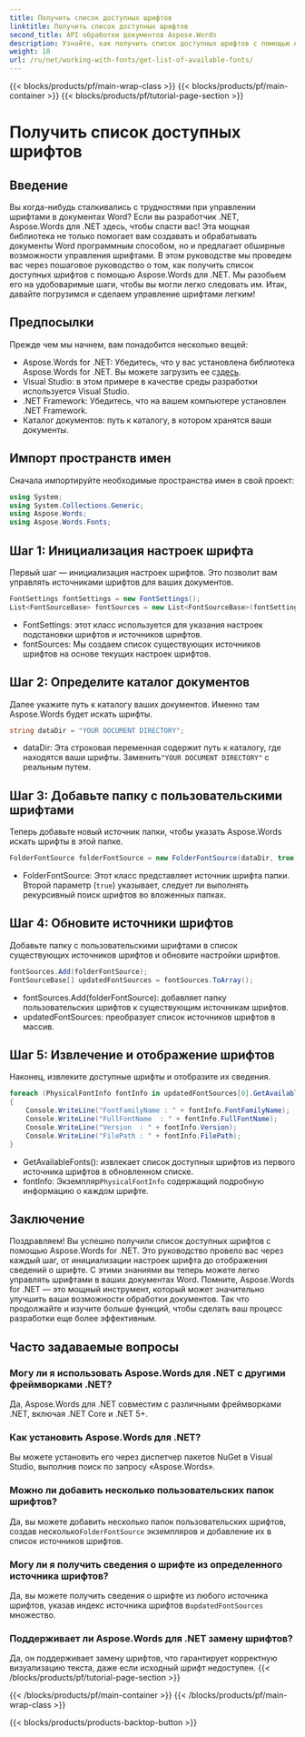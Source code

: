 ```yaml
---
title: Получить список доступных шрифтов
linktitle: Получить список доступных шрифтов
second_title: API обработки документов Aspose.Words
description: Узнайте, как получить список доступных шрифтов с помощью Aspose.Words для .NET в этом подробном пошаговом руководстве. Повысьте свои навыки управления шрифтами.
weight: 10
url: /ru/net/working-with-fonts/get-list-of-available-fonts/
---
```


{{< blocks/products/pf/main-wrap-class >}}
{{< blocks/products/pf/main-container >}}
{{< blocks/products/pf/tutorial-page-section >}}

# Получить список доступных шрифтов

## Введение

Вы когда-нибудь сталкивались с трудностями при управлении шрифтами в документах Word? Если вы разработчик .NET, Aspose.Words для .NET здесь, чтобы спасти вас! Эта мощная библиотека не только помогает вам создавать и обрабатывать документы Word программным способом, но и предлагает обширные возможности управления шрифтами. В этом руководстве мы проведем вас через пошаговое руководство о том, как получить список доступных шрифтов с помощью Aspose.Words для .NET. Мы разобьем его на удобоваримые шаги, чтобы вы могли легко следовать им. Итак, давайте погрузимся и сделаем управление шрифтами легким!

## Предпосылки

Прежде чем мы начнем, вам понадобится несколько вещей:

-  Aspose.Words for .NET: Убедитесь, что у вас установлена библиотека Aspose.Words for .NET. Вы можете загрузить ее с[здесь](https://releases.aspose.com/words/net/).
- Visual Studio: в этом примере в качестве среды разработки используется Visual Studio.
- .NET Framework: Убедитесь, что на вашем компьютере установлен .NET Framework.
- Каталог документов: путь к каталогу, в котором хранятся ваши документы.

## Импорт пространств имен

Сначала импортируйте необходимые пространства имен в свой проект:

```csharp
using System;
using System.Collections.Generic;
using Aspose.Words;
using Aspose.Words.Fonts;
```

## Шаг 1: Инициализация настроек шрифта

Первый шаг — инициализация настроек шрифтов. Это позволит вам управлять источниками шрифтов для ваших документов.

```csharp
FontSettings fontSettings = new FontSettings();
List<FontSourceBase> fontSources = new List<FontSourceBase>(fontSettings.GetFontsSources());
```

- FontSettings: этот класс используется для указания настроек подстановки шрифтов и источников шрифтов.
- fontSources: Мы создаем список существующих источников шрифтов на основе текущих настроек шрифтов.

## Шаг 2: Определите каталог документов

Далее укажите путь к каталогу ваших документов. Именно там Aspose.Words будет искать шрифты.

```csharp
string dataDir = "YOUR DOCUMENT DIRECTORY";
```

-  dataDir: Эта строковая переменная содержит путь к каталогу, где находятся ваши шрифты. Заменить`"YOUR DOCUMENT DIRECTORY"` с реальным путем.

## Шаг 3: Добавьте папку с пользовательскими шрифтами

Теперь добавьте новый источник папки, чтобы указать Aspose.Words искать шрифты в этой папке.

```csharp
FolderFontSource folderFontSource = new FolderFontSource(dataDir, true);
```

- FolderFontSource: Этот класс представляет источник шрифта папки. Второй параметр (`true`) указывает, следует ли выполнять рекурсивный поиск шрифтов во вложенных папках.

## Шаг 4: Обновите источники шрифтов

Добавьте папку с пользовательскими шрифтами в список существующих источников шрифтов и обновите настройки шрифтов.

```csharp
fontSources.Add(folderFontSource);
FontSourceBase[] updatedFontSources = fontSources.ToArray();
```

- fontSources.Add(folderFontSource): добавляет папку пользовательских шрифтов к существующим источникам шрифтов.
- updatedFontSources: преобразует список источников шрифтов в массив.

## Шаг 5: Извлечение и отображение шрифтов

Наконец, извлеките доступные шрифты и отобразите их сведения.

```csharp
foreach (PhysicalFontInfo fontInfo in updatedFontSources[0].GetAvailableFonts())
{
    Console.WriteLine("FontFamilyName : " + fontInfo.FontFamilyName);
    Console.WriteLine("FullFontName  : " + fontInfo.FullFontName);
    Console.WriteLine("Version  : " + fontInfo.Version);
    Console.WriteLine("FilePath : " + fontInfo.FilePath);
}
```

- GetAvailableFonts(): извлекает список доступных шрифтов из первого источника шрифтов в обновленном списке.
-  fontInfo: Экземпляр`PhysicalFontInfo` содержащий подробную информацию о каждом шрифте.

## Заключение

Поздравляем! Вы успешно получили список доступных шрифтов с помощью Aspose.Words for .NET. Это руководство провело вас через каждый шаг, от инициализации настроек шрифта до отображения сведений о шрифте. С этими знаниями вы теперь можете легко управлять шрифтами в ваших документах Word. Помните, Aspose.Words for .NET — это мощный инструмент, который может значительно улучшить ваши возможности обработки документов. Так что продолжайте и изучите больше функций, чтобы сделать ваш процесс разработки еще более эффективным.

## Часто задаваемые вопросы

### Могу ли я использовать Aspose.Words для .NET с другими фреймворками .NET?
Да, Aspose.Words для .NET совместим с различными фреймворками .NET, включая .NET Core и .NET 5+.

### Как установить Aspose.Words для .NET?
Вы можете установить его через диспетчер пакетов NuGet в Visual Studio, выполнив поиск по запросу «Aspose.Words».

### Можно ли добавить несколько пользовательских папок шрифтов?
 Да, вы можете добавить несколько папок пользовательских шрифтов, создав несколько`FolderFontSource` экземпляров и добавление их в список источников шрифтов.

### Могу ли я получить сведения о шрифте из определенного источника шрифтов?
 Да, вы можете получить сведения о шрифте из любого источника шрифтов, указав индекс источника шрифтов в`updatedFontSources` множество.

### Поддерживает ли Aspose.Words для .NET замену шрифтов?
Да, он поддерживает замену шрифтов, что гарантирует корректную визуализацию текста, даже если исходный шрифт недоступен.
{{< /blocks/products/pf/tutorial-page-section >}}

{{< /blocks/products/pf/main-container >}}
{{< /blocks/products/pf/main-wrap-class >}}

{{< blocks/products/products-backtop-button >}}
